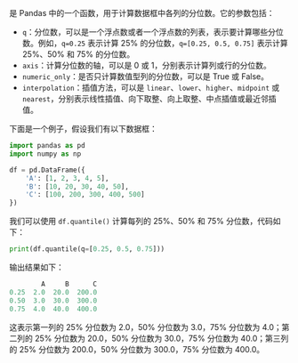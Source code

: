是 Pandas 中的一个函数，用于计算数据框中各列的分位数。它的参数包括：

- `q`：分位数，可以是一个浮点数或者一个浮点数的列表，表示要计算哪些分位数。例如，`q=0.25` 表示计算 25% 的分位数，`q=[0.25, 0.5, 0.75]` 表示计算 25%、50% 和 75% 的分位数。
- `axis`：计算分位数的轴，可以是 0 或 1，分别表示计算列或行的分位数。
- `numeric_only`：是否只计算数值型列的分位数，可以是 True 或 False。
- `interpolation`：插值方法，可以是 `linear`、`lower`、`higher`、`midpoint` 或 `nearest`，分别表示线性插值、向下取整、向上取整、中点插值或最近邻插值。

下面是一个例子，假设我们有以下数据框：

```python
import pandas as pd
import numpy as np

df = pd.DataFrame({
    'A': [1, 2, 3, 4, 5],
    'B': [10, 20, 30, 40, 50],
    'C': [100, 200, 300, 400, 500]
})
```

我们可以使用 `df.quantile()` 计算每列的 25%、50% 和 75% 分位数，代码如下：

```python
print(df.quantile(q=[0.25, 0.5, 0.75]))
```

输出结果如下：

```python
        A     B      C
0.25  2.0  20.0  200.0
0.50  3.0  30.0  300.0
0.75  4.0  40.0  400.0
```

这表示第一列的 25% 分位数为 2.0，50% 分位数为 3.0，75% 分位数为 4.0；第二列的 25% 分位数为 20.0，50% 分位数为 30.0，75% 分位数为 40.0；第三列的 25% 分位数为 200.0，50% 分位数为 300.0，75% 分位数为 400.0。